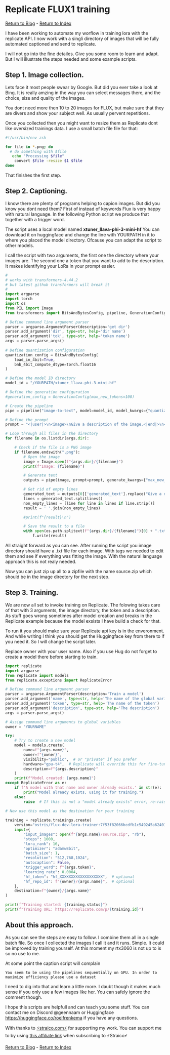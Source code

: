 # Replicate FLUX1 training

[Return to Blog](/blog) - [Return to Index](/)

I have been working to automate my worflow in training lora with the replicate API. I now work with a singli directory of images that will be fully automated captioned and send to replicate.

I will not go into the fine detailes. Give you some room to learn and adapt. But I will illustrate the steps needed and some example scripts.

## Step 1. Image collection.

Lets face it most people swear by Google. But did you ever take a look at Bing. It is really amzing in the way you can select messages there, and the choice, size and quality of the images.

You dont need more then 10 to 20 images for FLUX, but make sure that they are divers and show your subject well. As usually pervent repetitions.

Once you collected then you might want to resize them as Replicate dont like oversized trainings data. I use a small batch file file for that:

```zsh
#!/usr/bin/env zsh

for file in *.png; do
  # do something with $file
   echo "Processing $file"
    convert $file -resize $1 $file
done
```

That finishes the first step.

## Step 2. Captioning.

I know there are plenty of programs helping to capion images. But did you know you dont need them? First of instead of keywords Flux is very happy with natural language. In the following Python script we produce that together with a trigger word.

The script uses a local model named **xtuner_llava-phi-3-mini-hf** You can download it on huggingface and change the line with YOURPATH in it to where you placed the model directory. Ofcause you can adapt the script to other models.

I call the script with two arguments, the first one the directory where your images are. The second one a token that you want to add to the description. It makes identifying your LoRa in your prompt easier.

```python
#
# works with transformers-4.44.2
# but latest github transformers will break it
#
import argparse
import torch
import os
from PIL import Image
from transformers import BitsAndBytesConfig, pipeline, GenerationConfig, AutoConfig

# Define command line argument parser                                                                                                                                           
parser = argparse.ArgumentParser(description='get dir')                                                                                                                   
parser.add_argument('dir', type=str, help='dir name')                                                                              
parser.add_argument('tok', type=str, help='token name')                                                                              
args = parser.parse_args()                                                                                                                                                      
                                                                                                                                                                                
# Define quantization configuration
quantization_config = BitsAndBytesConfig(
    load_in_4bit=True,
    bnb_4bit_compute_dtype=torch.float16
)

# Define the model ID directory
model_id = "/YOURPATH/xtuner_llava-phi-3-mini-hf"

# Define the generation configuration
#generation_config = GenerationConfig(max_new_tokens=100)

# Create the pipeline
pipe = pipeline("image-to-text", model=model_id, model_kwargs={"quantization_config": quantization_config, "low_cpu_mem_usage": True})

# Define the prompt
prompt = "<|user|>\n<image>\nGive a description of the image.<|end|>\n<|assistant|>\n"

# Loop through all files in the directory
for filename in os.listdir(args.dir):

    # Check if the file is a PNG image
    if filename.endswith(".png"):
        # Open the image
        image = Image.open(f"{args.dir}/{filename}")
        print(f"Image: {filename}")

        # Generate text
        outputs = pipe(image, prompt=prompt, generate_kwargs={"max_new_tokens": 100})

        # Get rid of empty lines
        generated_text = outputs[0]['generated_text'].replace("Give a description of the image. ", f"{args.tok}, ")
        lines = generated_text.splitlines()
        non_empty_lines = [line for line in lines if line.strip()]
        result = ' '.join(non_empty_lines)

        #print(f"{result}\n")

        # Save the result to a file
        with open(os.path.splitext(f"{args.dir}/{filename}")[0] + ".txt", "w") as f:
            f.write(result)

```

All straight forward as you can see. After running the script you image directory should have a .txt file for each image. With tags we needed to edit them and see if everything was fitting the image. With the natural language approach this is not realy needed.

Now you can just zip up all to a zipfile with the name source.zip which should be in the image directory for the next step.

## Step 3. Training.

We are now all set to invoke training on Replicate. The folowing takes care of that with 3 arguments, the image directory, the token and a description. As stuff goes wrong sometimes  after model creation and breaks in the Replicate example because the model exsists I have build a check for that.

To run it you should make sure your Replicate api key is in the enveronment. And while writing I think you should get the Huggingface key from there to if you need it. So I will change the script later. 

Replace owner with your user name. Also if you use Hug do not forget to create a model there before starting to train.

```python copy
import replicate
import argparse
from replicate import models
from replicate.exceptions import ReplicateError

# Define command line argument parser
parser = argparse.ArgumentParser(description='Train a model')
parser.add_argument('name', type=str, help='The name of the global variable for the model')
parser.add_argument('token', type=str, help='The name of the token')
parser.add_argument('description', type=str, help='The description')
args = parser.parse_args()

# Assign command line arguments to global variables
owner = "YOURNAME"

try:
    # Try to create a new model
    model = models.create(
        name=f"{args.name}",
        owner=f"{owner}",
        visibility="public",  # or "private" if you prefer
        hardware="gpu-t4",  # Replicate will override this for fine-tuned models
        description=f"{args.description}"
    )
    print(f"Model created: {args.name}")
except ReplicateError as e:
    if f'A model with that name and owner already exists.' in str(e):
        print("Model already exists, using it for training.")
    else:
        raise  # If this is not a "model already exists" error, re-raise the exception.
	
# Now use this model as the destination for your training

training = replicate.trainings.create(
    version="ostris/flux-dev-lora-trainer:7f53f82066bcdfb1c549245a624019c26ca6e3c8034235cd4826425b61e77bec",
    input={
        "input_images": open(f"{args.name}/source.zip", "rb"),
        "steps": 1000,
        "lora_rank": 16,
        "optimizer": "adamw8bit",
        "batch_size": 1,
        "resolution": "512,768,1024",
        "autocaption": False,
        "trigger_word": f"{args.token}",
        "learning_rate": 0.0004,
        "hf_token": "hf_XXXXXXXXXXXXXXXXXXX",  # optional
        "hf_repo_id": f"{owner}/{args.name}",  # optional
    },
    destination=f"{owner}/{args.name}"
)

print(f"Training started: {training.status}")
print(f"Training URL: https://replicate.com/p/{training.id}")
```

## About this approach.

As you can see the steps are easy to follow. I combine them all in a single batch file. So once I collected the images I call it and it runs. Simple. It could be improved by training yourself. At this moment my rtx3060 is not up to is so no use to me.

At some point the caption script will complain
```
You seem to be using the pipelines sequentially on GPU. In order to maximize efficiency please use a dataset                                                  
```
I need to dig into that and learn a little more. I daubt though it makes much sense if you only use a few images like her. You can safely ignore the comment though.

I hope this scripts are helpfull and can teach you some stuff. You can contact me on Discord @geennaam or Huggingface https://huggingface.co/roelfrenkema if you have any questions. 

With thanks to [⚡straico.com⚡](https://straico.com) for supporting my work. You can support me to by using [this affiliate link](https://platform.straico.com/signup?fpr=roelf14) when subscribing to ⚡Straico⚡

[Return to Blog](/blog) - [Return to Index](/)
